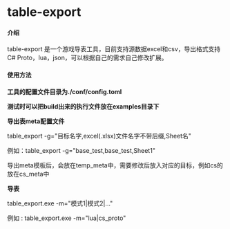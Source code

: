# table-export

#### 介绍
table-export 是一个游戏导表工具，目前支持源数据excel和csv，导出格式支持C# Proto，lua，json，可以根据自己的需求自己修改扩展。

#### 使用方法

**工具的配置文件目录为./conf/config.toml**

**测试时可以把build出来的执行文件放在examples目录下**

**导出表meta配置文件**

table_export -g="目标名字,excel(.xlsx)文件名字不带后缀,Sheet名"

例如：table_export -g="base_test,base_test,Sheet1"

导出meta模板后，会放在temp_meta中，需要修改后放入对应的目标，例如cs的放在cs_meta中

**导表**

table_export.exe -m="模式1|模式2|..."

例如 :  table_export.exe -m="lua|cs_proto"